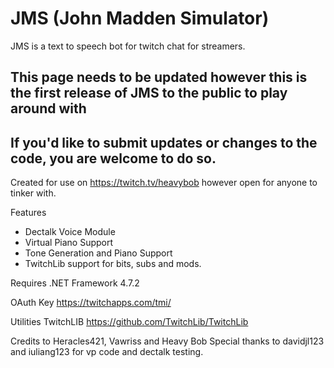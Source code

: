# JMS (John Madden Simulator) 

JMS is a text to speech bot for twitch chat for streamers. 

## This page needs to be updated however this is the first release of JMS to the public to play around with
## If you'd like to submit updates or changes to the code, you are welcome to do so. 
Created for use on https://twitch.tv/heavybob however open for anyone to tinker with. 

Features
- Dectalk Voice Module
- Virtual Piano Support
- Tone Generation and Piano Support
- TwitchLib support for bits, subs and mods. 

Requires .NET Framework 4.7.2

OAuth Key
https://twitchapps.com/tmi/

Utilities TwitchLIB
https://github.com/TwitchLib/TwitchLib

Credits to Heracles421, Vawriss and Heavy Bob 
Special thanks to davidjl123 and iuliang123 for vp code and dectalk testing. 

